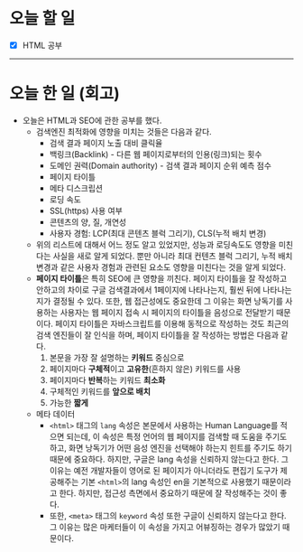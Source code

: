 # 오늘 할 일

- [x] HTML 공부

---

# 오늘 한 일 (회고)

- 오늘은 HTML과 SEO에 관한 공부를 했다.
  - 검색엔진 최적화에 영향을 미치는 것들은 다음과 같다.
    - 검색 결과 페이지 노출 대비 클릭율
    - 백링크(Backlink) - 다른 웹 페이지로부터의 인용(링크)되는 횟수
    - 도메인 권력(Domain authority) - 검색 결과 페이지 순위 예측 점수
    - 페이지 타이틀
    - 메타 디스크립션
    - 로딩 속도
    - SSL(https) 사용 여부
    - 콘텐츠의 양, 질, 개연성
    - 사용자 경험: LCP(최대 콘텐츠 블럭 그리기), CLS(누적 배치 변경)
  - 위의 리스트에 대해서 어느 정도 알고 있었지만, 성능과 로딩속도도 영향을 미친다는 사실을 새로 알게 되었다. 뿐만 아니라 최대 컨텐츠 블럭 그리기, 누적 배치 변경과 같은 사용자 경험과 관련된 요소도 영향을 미친다는 것을 알게 되었다.
  - **페이지 타이틀**은 특히 SEO에 큰 영향을 끼친다. 페이지 타이틀을 잘 작성하고 안하고의 차이로 구글 검색결과에서 1페이지에 나타나는지, 훨씬 뒤에 나타나는지가 결정될 수 있다. 또한, 웹 접근성에도 중요한데 그 이유는 화면 낭독기를 사용하는 사용자는 웹 페이지 접속 시 페이지의 타이틀을 음성으로 전달받기 때문이다. 페이지 타이틀은 자바스크립트를 이용해 동적으로 작성하는 것도 최근의 검색 엔진들이 잘 인식을 하며, 페이지 타이틀을 잘 작성하는 방법은 다음과 같다.
    1. 본문을 가장 잘 설명하는 **키워드** 중심으로
    2. 페이지마다 **구체적**이고 **고유한**(흔하지 않은) 키워드를 사용
    3. 페이지마다 **반복**하는 키워드 **최소화**
    4. 구체적인 키워드를 **앞으로 배치**
    5. 가능한 **짧게**
  - 메타 데이터
    - `<html>` 태그의 `lang` 속성은 본문에서 사용하는 Human Language를 적으면 되는데, 이 속성은 특정 언어의 웹 페이지를 검색할 때 도움을 주기도 하고, 화면 낭독기가 어떤 음성 엔진을 선택해야 하는지 힌트를 주기도 하기 때문에 중요하다. 하지만, 구글은 lang 속성을 신뢰하지 않는다고 한다. 그 이유는 예전 개발자들이 영어로 된 페이지가 아니더라도 편집기 도구가 제공해주는 기본 `<html>`의 lang 속성인 en을 기본적으로 사용했기 때문이라고 한다. 하지만, 접근성 측면에서 중요하기 때문에 잘 작성해주는 것이 좋다.
    - 또한, `<meta>` 태그의 `keyword` 속성 또한 구글이 신뢰하지 않는다고 한다. 그 이유는 많은 마케터들이 이 속성을 가지고 어뷰징하는 경우가 많았기 때문이다.
